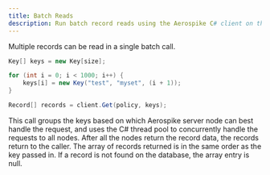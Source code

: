 ```yaml
---
title: Batch Reads
description: Run batch record reads using the Aerospike C# client on the Aerospike database.
---
```


Multiple records can be read in a single batch call.

```cs
Key[] keys = new Key[size];

for (int i = 0; i < 1000; i++) {
    keys[i] = new Key("test", "myset", (i + 1));
}

Record[] records = client.Get(policy, keys);
```

This call groups the keys based on which Aerospike server node can best handle the request, and uses the C# thread pool to concurrently handle the requests to all nodes. After all the nodes return the record data, the records return to the caller.  The array of records returned is in the same order as the key passed in.  If a record is not found on the database, the array entry is null.
